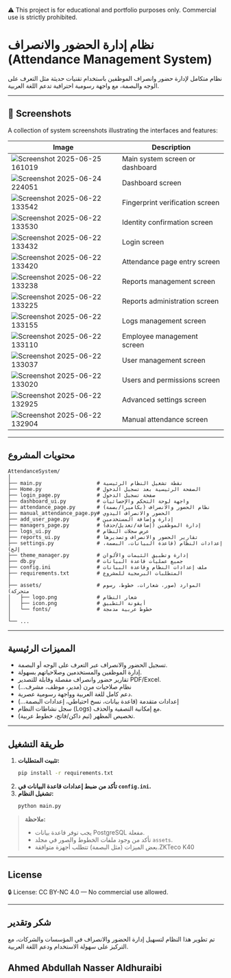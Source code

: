⚠️ This project is for educational and portfolio purposes only. Commercial use is strictly prohibited.

# نظام إدارة الحضور والانصراف (Attendance Management System)

نظام متكامل لإدارة حضور وانصراف الموظفين باستخدام تقنيات حديثة مثل التعرف على الوجه والبصمة، مع واجهة رسومية احترافية تدعم اللغة العربية.

---

## 📸 Screenshots

A collection of system screenshots illustrating the interfaces and features:

| Image | Description |
|--------|------------|
| ![Screenshot 2025-06-25 161019](assets/images/Screenshot%202025-06-25%20161019.png) | Main system screen or dashboard |
| ![Screenshot 2025-06-24 224051](assets/images/Screenshot%202025-06-24%20224051.png) | Dashboard screen |
| ![Screenshot 2025-06-22 133542](assets/images/Screenshot%202025-06-22%20133542.png) | Fingerprint verification screen |
| ![Screenshot 2025-06-22 133530](assets/images/Screenshot%202025-06-22%20133530.png) | Identity confirmation screen |
| ![Screenshot 2025-06-22 133432](assets/images/Screenshot%202025-06-22%20133432.png) | Login screen |
| ![Screenshot 2025-06-22 133420](assets/images/Screenshot%202025-06-22%20133420.png) | Attendance page entry screen |
| ![Screenshot 2025-06-22 133238](assets/images/Screenshot%202025-06-22%20133238.png) | Reports management screen |
| ![Screenshot 2025-06-22 133225](assets/images/Screenshot%202025-06-22%20133225.png) | Reports administration screen |
| ![Screenshot 2025-06-22 133155](assets/images/Screenshot%202025-06-22%20133155.png) | Logs management screen |
| ![Screenshot 2025-06-22 133110](assets/images/Screenshot%202025-06-22%20133110.png) | Employee management screen |
| ![Screenshot 2025-06-22 133037](assets/images/Screenshot%202025-06-22%20133037.png) | User management screen |
| ![Screenshot 2025-06-22 133020](assets/images/Screenshot%202025-06-22%20133020.png) | Users and permissions screen |
| ![Screenshot 2025-06-22 132925](assets/images/Screenshot%202025-06-22%20132925.png) | Advanced settings screen |
| ![Screenshot 2025-06-22 132904](assets/images/Screenshot%202025-06-22%20132904.png) | Manual attendance screen |

---

## محتويات المشروع

```
AttendanceSystem/
│
├── main.py                  # نقطة تشغيل النظام الرئيسية
├── Home.py                  # الصفحة الرئيسية بعد تسجيل الدخول
├── login_page.py            # صفحة تسجيل الدخول
├── dashboard_ui.py          # واجهة لوحة التحكم والإحصائيات
├── attendance_page.py       # نظام الحضور والانصراف (بكاميرا/بصمة)
├── manual_attendance_page.py# الحضور والانصراف اليدوي
├── add_user_page.py         # إدارة وإضافة المستخدمين
├── managers_page.py         # إدارة الموظفين (إضافة/تعديل/حذف)
├── logs_ui.py               # عرض سجلات النظام
├── reports_ui.py            # تقارير الحضور والانصراف وتصديرها
├── settings.py              # إعدادات النظام (قاعدة البيانات، البصمة، إلخ)
├── theme_manager.py         # إدارة وتطبيق الثيمات والألوان
├── db.py                    # جميع عمليات قاعدة البيانات
├── config.ini               # ملف إعدادات النظام وقاعدة البيانات
├── requirements.txt         # المتطلبات البرمجية للمشروع
│
├── assets/                  # الموارد (صور، شعارات، خطوط، رسوم متحركة)
│   ├── logo.png             # شعار النظام
│   ├── icon.png             # أيقونة التطبيق
│   └── fonts/               # خطوط عربية مدمجة
│
└── ...
```

---

## المميزات الرئيسية
- تسجيل الحضور والانصراف عبر التعرف على الوجه أو البصمة.
- إدارة الموظفين والمستخدمين وصلاحياتهم بسهولة.
- تقارير حضور وانصراف مفصلة وقابلة للتصدير PDF/Excel.
- نظام صلاحيات مرن (مدير، موظف، مشرف...)
- دعم كامل للغة العربية وواجهة رسومية عصرية.
- إعدادات متقدمة (قاعدة بيانات، نسخ احتياطي، إعدادات البصمة...)
- سجل نشاطات النظام (Logs) مع إمكانية التصفية والحذف.
- تخصيص المظهر (ثيم داكن/فاتح، خطوط عربية).

---

## طريقة التشغيل

1. **تثبيت المتطلبات:**
   ```bash
   pip install -r requirements.txt
   ```
2. **تأكد من ضبط إعدادات قاعدة البيانات في `config.ini`.**
3. **تشغيل النظام:**
   ```bash
   python main.py
   ```

> **ملاحظة:**
> - يجب توفر قاعدة بيانات PostgreSQL مفعلة.
> - تأكد من وجود ملفات الخطوط والصور في مجلد `assets`.
> - بعض الميزات (مثل البصمة) تتطلب أجهزة متوافقة.ZKTeco K40

---

## License

🔒 License: CC BY-NC 4.0 — No commercial use allowed.

---

## شكر وتقدير
تم تطوير هذا النظام لتسهيل إدارة الحضور والانصراف في المؤسسات والشركات، مع التركيز على سهولة الاستخدام ودعم اللغة العربية.
<h2>Ahmed Abdullah Nasser Aldhuraibi</h2>

